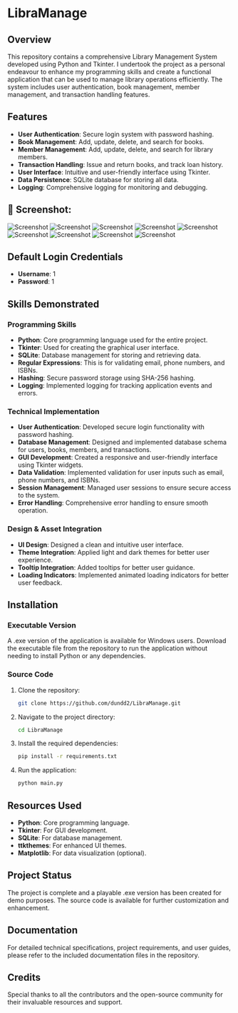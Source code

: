 # LibraManage

## Overview
This repository contains a comprehensive Library Management System developed using Python and Tkinter. I undertook the project as a personal endeavour to enhance my programming skills and create a functional application that can be used to manage library operations efficiently. The system includes user authentication, book management, member management, and transaction handling features.

## Features
- **User Authentication**: Secure login system with password hashing.
- **Book Management**: Add, update, delete, and search for books.
- **Member Management**: Add, update, delete, and search for library members.
- **Transaction Handling**: Issue and return books, and track loan history.
- **User Interface**: Intuitive and user-friendly interface using Tkinter.
- **Data Persistence**: SQLite database for storing all data.
- **Logging**: Comprehensive logging for monitoring and debugging.

## 📸 Screenshot:
![Screenshot](https://github.com/dundd2/LibraManage/blob/main/Screenshot/SC(1).png)
![Screenshot](https://github.com/dundd2/LibraManage/blob/main/Screenshot/SC(2).png)
![Screenshot](https://github.com/dundd2/LibraManage/blob/main/Screenshot/SC(3).png)
![Screenshot](https://github.com/dundd2/LibraManage/blob/main/Screenshot/SC(4).png)
![Screenshot](https://github.com/dundd2/LibraManage/blob/main/Screenshot/SC(5).png)
![Screenshot](https://github.com/dundd2/LibraManage/blob/main/Screenshot/SC(6).png)
![Screenshot](https://github.com/dundd2/LibraManage/blob/main/Screenshot/SC(7).png)
![Screenshot](https://github.com/dundd2/LibraManage/blob/main/Screenshot/SC(8).png)
![Screenshot](https://github.com/dundd2/LibraManage/blob/main/Screenshot/SC(9).png)


## Default Login Credentials
- **Username**: 1
- **Password**: 1

## Skills Demonstrated
### Programming Skills
- **Python**: Core programming language used for the entire project.
- **Tkinter**: Used for creating the graphical user interface.
- **SQLite**: Database management for storing and retrieving data.
- **Regular Expressions**: This is for validating email, phone numbers, and ISBNs.
- **Hashing**: Secure password storage using SHA-256 hashing.
- **Logging**: Implemented logging for tracking application events and errors.

### Technical Implementation
- **User Authentication**: Developed secure login functionality with password hashing.
- **Database Management**: Designed and implemented database schema for users, books, members, and transactions.
- **GUI Development**: Created a responsive and user-friendly interface using Tkinter widgets.
- **Data Validation**: Implemented validation for user inputs such as email, phone numbers, and ISBNs.
- **Session Management**: Managed user sessions to ensure secure access to the system.
- **Error Handling**: Comprehensive error handling to ensure smooth operation.

### Design & Asset Integration
- **UI Design**: Designed a clean and intuitive user interface.
- **Theme Integration**: Applied light and dark themes for better user experience.
- **Tooltip Integration**: Added tooltips for better user guidance.
- **Loading Indicators**: Implemented animated loading indicators for better user feedback.

## Installation
### Executable Version
A .exe version of the application is available for Windows users. Download the executable file from the repository to run the application without needing to install Python or any dependencies.

### Source Code
1. Clone the repository:
    ```bash
    git clone https://github.com/dundd2/LibraManage.git
    ```
2. Navigate to the project directory:
    ```bash
    cd LibraManage
    ```
3. Install the required dependencies:
    ```bash
    pip install -r requirements.txt
    ```
4. Run the application:
    ```bash
    python main.py
    ```

## Resources Used
- **Python**: Core programming language.
- **Tkinter**: For GUI development.
- **SQLite**: For database management.
- **ttkthemes**: For enhanced UI themes.
- **Matplotlib**: For data visualization (optional).

## Project Status
The project is complete and a playable .exe version has been created for demo purposes. The source code is available for further customization and enhancement.

## Documentation
For detailed technical specifications, project requirements, and user guides, please refer to the included documentation files in the repository.

## Credits
Special thanks to all the contributors and the open-source community for their invaluable resources and support.
